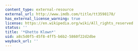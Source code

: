 ```yaml
---
content_type: external-resource
external_url: http://www.imdb.com/title/tt3598178/
has_external_license_warning: true
license: https://en.wikipedia.org/wiki/All_rights_reserved
status: ''
title: '*Ghetto Klown*'
uid: a8c5d0f5-45f8-4ff5-b6b2-5860f22d2dbe
wayback_url: ''
---
```

